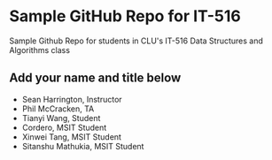 # Sample GitHub Repo for IT-516
Sample Github Repo for students in CLU's IT-516 Data Structures and Algorithms class
## Add your name and title below
* Sean Harrington, Instructor
* Phil McCracken, TA
* Tianyi Wang, Student
* Cordero, MSIT Student
* Xinwei Tang, MSIT Student
* Sitanshu Mathukia, MSIT Student
